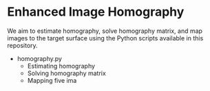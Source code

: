 # Enhanced Image Homography

We aim to estimate homography, solve homography matrix, and map images to the target surface using the Python scripts available in this repository.

- homography.py
	- Estimating homography
	- Solving homography matrix
	- Mapping five ima